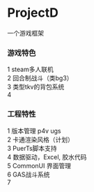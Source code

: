 # ProjectD

一个游戏框架

### 游戏特色

1 steam多人联机  
2 回合制战斗（类bg3）  
3 类型tkv的背包系统  
4 

### 工程特性

1 版本管理 p4v ugs  
2 卡通渲染风格（计划）  
3 PuerTs脚本支持  
4 数据驱动，Excel, 胶水代码  
5 CommonUI 界面管理  
6 GAS战斗系统  
7 